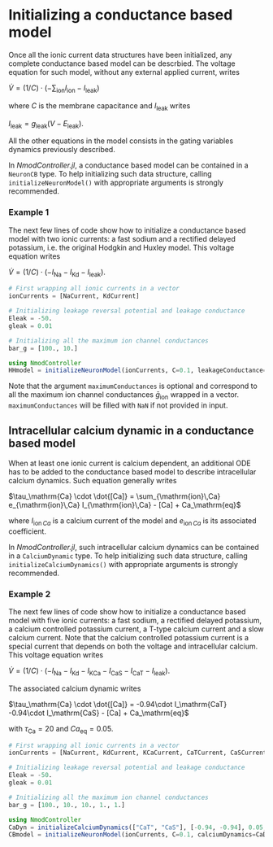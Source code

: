 # Initializing a conductance based model

Once all the ionic current data structures have been initialized, any complete conductance based model can be descrbied. The voltage equation for such model, without any external applied current, writes

$\dot{V} = (1/C) \cdot (-\sum_\mathrm{ion} I_\mathrm{ion} - I_\mathrm{leak})$

where $C$ is the membrane capacitance and $I_\mathrm{leak}$ writes

$I_\mathrm{leak} = g_\mathrm{leak} (V - E_\mathrm{leak}).$

All the other equations in the model consists in the gating variables dynamics previously described.

In *NmodController.jl*, a conductance based model can be contained in a `NeuronCB` type. To help initializing such data structure, calling `initializeNeuronModel()` with appropriate arguments is strongly recommended.

### Example 1

The next few lines of code show how to initialize a conductance based model with two ionic currents: a fast sodium and a rectified delayed potassium, i.e. the original Hodgkin and Huxley model. This voltage equation writes

$\dot{V} = (1/C) \cdot (-I_\mathrm{Na} -  I_\mathrm{Kd} - I_\mathrm{leak}).$

```julia
# First wrapping all ionic currents in a vector
ionCurrents = [NaCurrent, KdCurrent]

# Initializing leakage reversal potential and leakage conductance
Eleak = -50.
gleak = 0.01

# Initializing all the maximum ion channel conductances
bar_g = [100., 10.]

using NmodController
HHmodel = initializeNeuronModel(ionCurrents, C=0.1, leakageConductance=gleak, reversaleLeakagePotential=Eleak, maximumConductances=bar_g)
```

Note that the argument `maximumConductances` is optional and correspond to all the maximum ion channel conductances $\bar{g}_\mathrm{ion}$ wrapped in a vector. `maximumConductances` will be filled with `NaN` if not provided in input.

## Intracellular calcium dynamic in a conductance based model

When at least one ionic current is calcium dependent, an additional ODE has to be added to the conductance based model to describe intracellular calcium dynamics. Such equation generally writes

$\tau_\mathrm{Ca} \cdot \dot{[Ca]} = \sum_{\mathrm{ion}\,Ca} e_{\mathrm{ion}\,Ca} I_{\mathrm{ion}\,Ca} - [Ca] + Ca_\mathrm{eq}$

where $I_{\mathrm{ion}\,Ca}$ is a calcium current of the model and $e_{\mathrm{ion}\,Ca}$ is its associated coefficient.

In *NmodController.jl*, such intracellular calcium dynamics can be contained in a `CalciumDynamic` type. To help initializing such data structure, calling `initializeCalciumDynamics()` with appropriate arguments is strongly recommended.

### Example 2
The next few lines of code show how to initialize a conductance based model with five ionic currents: a fast sodium, a rectified delayed potassium, a calcium controlled potassium current, a T-type calcium current and a slow calcium current. Note that the calcium controlled potassium current is a special current that depends on both the voltage and intracellular calcium. This voltage equation writes

$\dot{V} = (1/C) \cdot (-I_\mathrm{Na} -  I_\mathrm{Kd} -  I_\mathrm{KCa} -  I_\mathrm{CaS} -  I_\mathrm{CaT} - I_\mathrm{leak}).$

The associated calcium dynamic writes

$\tau_\mathrm{Ca} \cdot \dot{[Ca]} = -0.94\cdot  I_\mathrm{CaT} -0.94\cdot  I_\mathrm{CaS} - [Ca] + Ca_\mathrm{eq}$

with $\tau_\mathrm{Ca} = 20$ and $Ca_\mathrm{eq} = 0.05$.

```julia
# First wrapping all ionic currents in a vector
ionCurrents = [NaCurrent, KdCurrent, KCaCurrent, CaTCurrent, CaSCurrent]

# Initializing leakage reversal potential and leakage conductance
Eleak = -50.
gleak = 0.01

# Initializing all the maximum ion channel conductances
bar_g = [100., 10., 10., 1., 1.]

using NmodController
CaDyn = initializeCalciumDynamics(["CaT", "CaS"], [-0.94, -0.94], 0.05, 20)
CBmodel = initializeNeuronModel(ionCurrents, C=0.1, calciumDynamics=CaDyn, leakageConductance=gleak, reversaleLeakagePotential=Eleak, maximumConductances=bar_g)
```